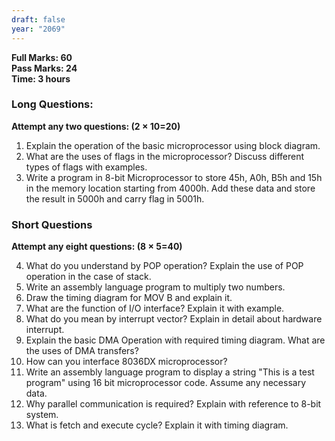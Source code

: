 ```yaml
---
draft: false
year: "2069"
---
```


**Full Marks: 60**\
**Pass Marks: 24**\
**Time: 3 hours**

### Long Questions:

**Attempt any two questions: (2 × 10=20)**

1. Explain the operation of the basic microprocessor using block diagram.
2. What are the uses of flags in the microprocessor? Discuss different types of flags with examples.
3. Write a program in 8-bit Microprocessor to store 45h, A0h, B5h and 15h in the memory location starting from 4000h.
   Add these data and store the result in 5000h and carry flag in 5001h.

### Short Questions

**Attempt any eight questions: (8 × 5=40)**

4. What do you understand by POP operation? Explain the use of POP operation in the case of stack.
5. Write an assembly language program to multiply two numbers.
6. Draw the timing diagram for MOV B and explain it.
7. What are the function of I/O interface? Explain it with example.
8. What do you mean by interrupt vector? Explain in detail about hardware interrupt.
9. Explain the basic DMA Operation with required timing diagram. What are the uses of DMA transfers?
10. How can you interface 8036DX microprocessor?
11. Write an assembly language program to display a string "This is a test program" using 16 bit microprocessor code.
    Assume any necessary data.
12. Why parallel communication is required? Explain with reference to 8-bit system.
13. What is fetch and execute cycle? Explain it with timing diagram.
